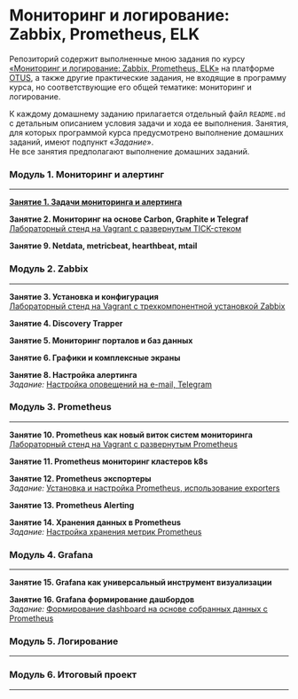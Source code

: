 # Мониторинг и логирование: Zabbix, Prometheus, ELK

Репозиторий содержит выполненные мною задания по курсу [&laquo;Мониторинг и логирование: Zabbix, Prometheus, ELK&raquo;](https://otus.ru/lessons/zabbix-i-prometeus/) на платформе [OTUS](https://otus.ru/), а также другие практические задания, не входящие в программу курса, но соответствующие его общей тематике: мониторинг и логирование.

К каждому домашнему заданию прилагается отдельный файл `README.md` с детальным описанием условия задачи и хода ее выполнения. Занятия, для которых программой курса предусмотрено выполнение домашних заданий, имеют подпункт &laquo;*Задание*&raquo;.  
Не все занятия предполагают выполнение домашних заданий.



### Модуль 1. Мониторинг и алертинг
---
**[Занятие 1. Задачи мониторинга и алертинга](https://github.com/che-a/OTUS_Monitoring/tree/master/tasks/01/README.md)**  

**Занятие 2. Мониторинг на основе Carbon, Graphite и Telegraf**  
[Лабораторный стенд на Vagrant с развернутым TICK-стеком](https://github.com/che-a/OTUS_Monitoring/tree/master/tasks/02)  

**Занятие 9. Netdata, metricbeat, hearthbeat, mtail**




### Модуль 2. Zabbix
---
**Занятие 3. Установка и конфигурация**  
[Лабораторный стенд на Vagrant с трехкомпонентной установкой Zabbix](https://github.com/che-a/OTUS_Monitoring/tree/master/tasks/03)  

**Занятие 4. Discovery Trapper**  


**Занятие 5. Мониторинг порталов и баз данных**  


**Занятие 6. Графики и комплексные экраны**  


**Занятие 8. Настройка алертинга**  
*Задание:* [Настройка оповещений на e-mail, Telegram](https://github.com/che-a/OTUS_Monitoring/tree/master/tasks/08)



### Модуль 3. Prometheus  
---
**Занятие 10. Prometheus как новый виток систем мониторинга**  
[Лабораторный стенд на Vagrant с развернутым Prometheus](https://github.com/che-a/OTUS_Monitoring/tree/master/tasks/10)  

**Занятие 11. Prometheus мониторинг кластеров k8s**  

**Занятие 12. Prometheus экспортеры**  
*Задание:* [Установка и настройка Prometheus, использование exporters](https://github.com/che-a/OTUS_Monitoring/tree/master/tasks/12)

**Занятие 13. Prometheus Alerting**  

**Занятие 14. Хранения данных в Prometheus**  
*Задание:* [Настройка хранения метрик Prometheus](https://github.com/che-a/OTUS_Monitoring/tree/master/tasks/14)


### Модуль 4. Grafana
---
**Занятие 15. Grafana как универсальный инструмент визуализации**  

**Занятие 16. Grafana формирование дашбордов**  
*Задание:* [Формирование dashboard на основе собранных данных с Prometheus](https://github.com/che-a/OTUS_Monitoring/tree/master/tasks/16)



### Модуль 5. Логирование
---


### Модуль 6. Итоговый проект
---
